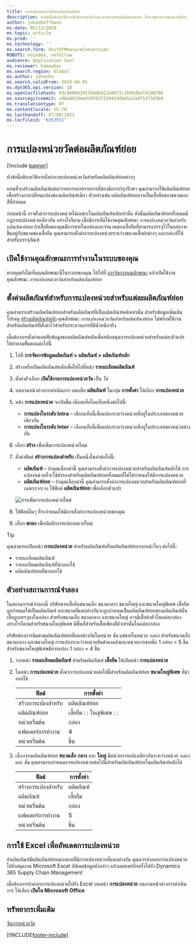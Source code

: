 ```yaml
---
title: การแปลงหน่วยวัดต่อผลิตภัณฑ์ย่อย
description: หัวข้อนี้อธิบายวิธีการตั้งค่าการแปลงหน่วยวัดสำหรับผลิตภัณฑ์ย่อย ซึ่งรวมตัวอย่างของการตั้งค่า
author: johanhoffmann
ms.date: 05/11/2020
ms.topic: article
ms.prod: ''
ms.technology: ''
ms.search.form: UnitOfMeasureConversion
ROBOTS: noindex, nofollow
audience: Application User
ms.reviewer: kamaybac
ms.search.region: Global
ms.author: johanho
ms.search.validFrom: 2019-04-01
ms.dyn365.ops.version: 10
ms.openlocfilehash: 03c9406d295fb0dbd22e8072c2695dbef419b706
ms.sourcegitcommit: c08a9d19eed1df03f32442ddb65a2adf1473d3b6
ms.translationtype: HT
ms.contentlocale: th-TH
ms.lasthandoff: 07/06/2021
ms.locfileid: "6353551"
---
```

# <a name="unit-of-measure-conversion-per-product-variant"></a>การแปลงหน่วยวัดต่อผลิตภัณฑ์ย่อย

[!include [banner](../includes/banner.md)]

หัวข้อนี้อธิบายวิธีการตั้งค่าการแปลงหน่วยวัดสำหรับผลิตภัณฑ์ย่อยต่างๆ

แทนที่จะสร้างผลิตภัณฑ์แต่ละรายการหลายรายการที่ต้องมีการบำรุงรักษา คุณสามารถใช้ผลิตภัณฑ์ย่อยเพื่อสร้างการเปลี่ยนแปลงของผลิตภัณฑ์เดียว ตัวอย่างเช่น ผลิตภัณฑ์ย่อยอาจเป็นเสื้อยืดของขนาดและสีที่กำหนด

ก่อนหน้านี้ อาจตั้งค่าการแปลงหน่วยได้เฉพาะในผลิตภัณฑ์หลักเท่านั้น ดังนั้นผลิตภัณฑ์ย่อยทั้งหมดมีกฎการแปลงหน่วยเดียวกัน อย่างไรก็ตาม เมื่อมีการเปิดใช้งานคุณลักษณะ *การแปลงหน่วยวัดสำหรับผลิตภัณฑ์ย่อย* ถ้าเสื้อยืดของคุณมีการขายในกล่องและจำนวนของเสื้อยืดที่สามารถบรรจุไว้ในกล่องจะขึ้นอยู่กับขนาดของเสื้อยืด คุณสามารถตั้งค่าการแปลงหน่วยระหว่างขนาดเสื้อผ้าต่างๆ และกล่องที่ใช้สำหรับบรรจุภัณฑ์

## <a name="turn-on-the-feature-in-your-system"></a>เปิดใช้งานคุณลักษณะการทำงานในระบบของคุณ

หากคุณยังไม่เห็นคุณลักษณะนี้ในระบบของคุณ ให้ไปที่ [การจัดการคุณลักษณะ](../../fin-ops-core/fin-ops/get-started/feature-management/feature-management-overview.md) แล้วเปิดใช้งานคุณลักษณะ *การแปลงหน่วยวัดสำหรับผลิตภัณฑ์ย่อย*

## <a name="set-up-a-product-for-unit-conversion-per-variant"></a>ตั้งค่าผลิตภัณฑ์สำหรับการแปลงหน่วยสำหรับแต่ละผลิตภัณฑ์ย่อย

คุณสามารถสร้างผลิตภัณฑ์ย่อยสำหรับผลิตภัณฑ์ที่เป็นผลิตภัณฑ์หลักเท่านั้น สำหรับข้อมูลเพิ่มเติม โปรดดู [สร้างผลิตภัณฑ์หลัก](tasks/create-product-master.md) คุณลักษณะ *การแปลงหน่วยวัดสำหรับผลิตภัณฑ์ย่อย* ไม่พร้อมใช้งานสำหรับผลิตภัณฑ์ที่ตั้งค่าไว้สำหรับกระบวนการที่มีน้ำหนักจริง

เมื่อต้องการตั้งค่าคอนฟิกข้อมูลของผลิตภัณฑ์หลักเพื่อสนับสนุนการแปลงหน่วยสำหรับแต่ละตัวแปร ให้ทำตามขั้นตอนต่อไปนี้

1. ไปที่ **การจัดการข้อมูลผลิตภัณฑ์ \> ผลิตภัณฑ์ \> ผลิตภัณฑ์หลัก**
1. สร้างหรือเปิดผลิตภัณฑ์หลักเพื่อให้ไปที่หน้า **รายละเอียดผลิตภัณฑ์**
1. ตั้งค่าตัวเลือก **เปิดใช้งานการแปลงหน่วยวัด** เป็น *ใช่*
1. บนบานหน้าต่างการดำเนินการ บนแท็บ **ผลิตภัณฑ์** ในกลุ่ม **การตั้งค่า** ให้เลือก **การแปลงหน่วย**
1. หน้า **การแปลงหน่วย** จะเปิดขึ้น เลือกแท็บใดแท็บหนึ่งต่อไปนี้:

    - **การแปลงในระดับ Intra** – เลือกแท็บนี้เพื่อแปลงระหว่างหน่วยที่อยู่ในประเภทของหน่วยเดียวกัน
    - **การแปลงในระดับ Inter** – เลือกแท็บนี้เพื่อแปลงระหว่างหน่วยที่อยู่ในประเภทของหน่วยต่างกัน

1. เลือก **สร้าง** เพื่อเพิ่มการแปลงหน่วยใหม่
1. ตั้งค่าฟิลด์ **สร้างการแปลงสำหรับ** เป็นหนึ่งในค่าต่อไปนี้:

    - **ผลิตภัณฑ์** – ถ้าคุณเลือกค่านี้ คุณสามารถตั้งค่าการแปลงหน่วยสำหรับผลิตภัณฑ์หลักได้ การแปลงหน่วยที่จะใช้สำรองสำหรับผลิตภัณฑ์ย่อยทั้งหมดที่ไม่ได้กำหนดให้มีการแปลงหน่วย
    - **ผลิตภัณฑ์ย่อย** – ถ้าคุณเลือกค่านี้ คุณสามารถตั้งค่าการแปลงหน่วยสำหรับผลิตภัณฑ์ย่อยที่เฉพาะเจาะจง ใช้ฟิลด์ **ผลิตภัณฑ์ย่อย** เพื่อเลือกตัวแปร

    ![การเพิ่มการแปลงหน่วยใหม่](media/uom-new-conversion.png "การเพิ่มการแปลงหน่วยใหม่")

1. ใช้ฟิลด์อื่นๆ ที่จะกำหนดให้มีการตั้งค่าการแปลงหน่วยของคุณ
1. เลือก **ตกลง** เพื่อบันทึกการแปลงหน่วยใหม่

> [!TIP]
> คุณสามารถเปิดหน้า **การแปลงหน่วย** สำหรับผลิตภัณฑ์หรือผลิตภัณฑ์ย่อยจากหน้าใดๆ ต่อไปนี้:
> 
> - รายละเอียดผลิตภัณฑ์
> - รายละเอียดผลิตภัณฑ์ที่นำออกใช้
> - ผลิตภัณฑ์ย่อยที่นำออกใช้

## <a name="example-scenario"></a>ตัวอย่างสถานการณ์จำลอง

ในสถานการณ์จำลองนี้ บริษัทขายเสื้อยืดขนาดเล็ก ขนาดกลาง ขนาดใหญ่ และขนาดใหญ่พิเศษ เสื้อยืดถูกกำหนดให้เป็นผลิตภัณฑ์ และขนาดที่แตกต่างกันจะถูกกำหนดเป็นผลิตภัณฑ์ย่อยของผลิตภัณฑ์นั้น เสื้อถูกบรรจุลงในกล่อง สำหรับขนาดเล็ก ขนาดกลาง และขนาดใหญ่ อาจมีเสื้อห้าตัวในแต่ละกล่อง อย่างไรก็ตามสำหรับขนาดใหญ่พิเศษ มีพื้นที่สำหรับเสื้อเพียงสี่ตัวเท่านั้นในแต่ละกล่อง

บริษัทต้องการติดตามผลิตภัณฑ์ย่อยที่แตกต่างกันในหน่วย *ชิ้น* แต่ขายในหน่วย *กล่อง* สำหรับขนาดเล็ก ขนาดกลาง และขนาดใหญ่ การแปลงระหว่างหน่วยสินค้าคงคลังและหน่วยการขายคือ 1 กล่อง = 5 ชิ้น สำหรับขนาดใหญ่พิเศษมีการแปลง 1 กล่อง = 4 ชิ้น

1. จากหน้า **รายละเอียดผลิตภัณฑ์** สำหรับผลิตภัณฑ์ **เสื้อยืด** ให้เปิดหน้า **การแปลงหน่วย**
1. ในหน้า **การแปลงหน่วย** ตั้งค่าการแปลงหน่วยต่อไปนี้สำหรับผลิตภัณฑ์ย่อย **ขนาดใหญ่พิเศษ** ที่นำออกใช้

    | ฟิลด์                 | การตั้งค่า                 |
    |-----------------------|-------------------------|
    | สร้างการแปลงสำหรับ | ผลิตภัณฑ์ย่อย         |
    | ผลิตภัณฑ์ย่อย       | เสื้อยืด : : ใหญ่พิเศษ : : |
    | หน่วยเริ่มต้น             | กล่อง                   |
    | แฟคเตอร์การทำงาน                | 4                       |
    | หน่วยเริ่มต้น               | ชิ้น                  |

1. เนื่องจากผลิตภัณฑ์ย่อย **ขนาดเล็ก** **กลาง** และ **ใหญ่** มีหน่วยการแปลงเดียวกันระหว่างหน่วย *กล่อง* และ *ชิ้น*  คุณสามารถกำหนดการแปลงหน่วยต่อไปนี้สำหรับผลิตภัณฑ์ย่อยในผลิตภัณฑ์หลักได้

    | ฟิลด์                 | การตั้งค่า |
    |-----------------------|---------|
    | สร้างการแปลงสำหรับ | ผลิตภัณฑ์ |
    | ผลิตภัณฑ์               | เสื้อยืด |
    | หน่วยเริ่มต้น             | กล่อง   |
    | แฟคเตอร์การทำงาน                | 5       |
    | หน่วยเริ่มต้น               | ชิ้น  |

## <a name="using-excel-to-update-the-unit-conversions"></a>การใช้ Excel เพื่ออัพเดตการแปลงหน่วย

ถ้าผลิตภัณฑ์มีผลิตภัณฑ์ย่อยมากมายที่มีการแปลงหน่วยที่แตกต่างกัน คุณควรส่งออกการแปลงหน่วยไปยังสมุดงาน Microsoft Excel อัปเดตข้อมูลดังกล่าว แล้วเผยแพร่อีกครั้งไปยัง Dynamics 365 Supply Chain Management

เมื่อต้องการส่งออกการแปลงหน่วยไปยัง Excel บนหน้า **การแปลงหน่วย** บนบานหน้าต่างการดำเนินการ ให้เลือก **เปิดใน Microsoft Office**

## <a name="additional-resources"></a>ทรัพยากรเพิ่มเติม

[จัดการหน่วยวัด](tasks/manage-unit-measure.md)


[!INCLUDE[footer-include](../../includes/footer-banner.md)]